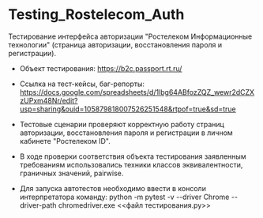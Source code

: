# Testing_Rostelecom_Auth
Тестирование интерфейса авторизации "Ростелеком Информационные технологии" (страница авторизации, восстановления пароля и регистрации).

- Объект тестирования: https://b2c.passport.rt.ru/

- Ссылка на тест-кейсы, баг-репорты: https://docs.google.com/spreadsheets/d/1lbg64ABfozZQZ_wewr2dCZXzUPxm48Nr/edit?usp=sharing&ouid=105879818007526251548&rtpof=true&sd=true

- Тестовые сценарии проверяют корректную работу страниц авторизации, восстановления пароля и регистрации в личном кабинете "Ростелеком ID".

- В ходе проверки соответствия объекта тестирования заявленным требованиям использовались техники классов эквивалентности, граничных значений, pairwise.

- Для запуска автотестов необходимо ввести в консоли интерпретатора команду: python -m pytest -v --driver Chrome --driver-path chromedriver.exe <<файл тестирования.py>>
